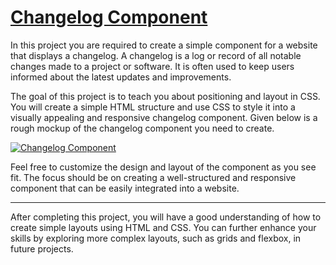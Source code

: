 # [Changelog Component](https://roadmap.sh/projects/changelog-component)

In this project you are required to create a simple component for a website that displays a changelog. A changelog is a log or record of all notable changes made to a project or software. It is often used to keep users informed about the latest updates and improvements.

The goal of this project is to teach you about positioning and layout in CSS. You will create a simple HTML structure and use CSS to style it into a visually appealing and responsive changelog component. Given below is a rough mockup of the changelog component you need to create.

[![Changelog Component](https://assets.roadmap.sh/guest/changelog-component-1m86j.png)](https://assets.roadmap.sh/guest/changelog-component-1m86j.png)

Feel free to customize the design and layout of the component as you see fit. The focus should be on creating a well-structured and responsive component that can be easily integrated into a website.

---

After completing this project, you will have a good understanding of how to create simple layouts using HTML and CSS. You can further enhance your skills by exploring more complex layouts, such as grids and flexbox, in future projects.
